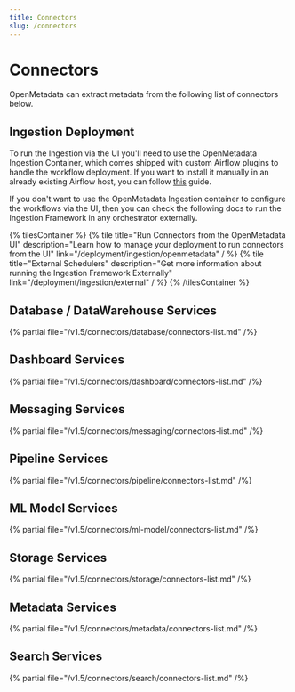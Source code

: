 ```yaml
---
title: Connectors
slug: /connectors
---
```


# Connectors

OpenMetadata can extract metadata from the following list of connectors below.

## Ingestion Deployment

To run the Ingestion via the UI you'll need to use the OpenMetadata Ingestion Container, which comes shipped with
custom Airflow plugins to handle the workflow deployment. If you want to install it manually in an already existing
Airflow host, you can follow [this](/deployment/ingestion/openmetadata) guide.

If you don't want to use the OpenMetadata Ingestion container to configure the workflows via the UI, then you can check
the following docs to run the Ingestion Framework in any orchestrator externally.

{% tilesContainer %}
{% tile
    title="Run Connectors from the OpenMetadata UI"
    description="Learn how to manage your deployment to run connectors from the UI"
    link="/deployment/ingestion/openmetadata"
  / %}
{% tile
    title="External Schedulers"
    description="Get more information about running the Ingestion Framework Externally"
    link="/deployment/ingestion/external"
  / %}
{% /tilesContainer %}

## Database / DataWarehouse Services

{% partial file="/v1.5/connectors/database/connectors-list.md" /%}

## Dashboard Services

{% partial file="/v1.5/connectors/dashboard/connectors-list.md" /%}

## Messaging Services

{% partial file="/v1.5/connectors/messaging/connectors-list.md" /%}

## Pipeline Services

{% partial file="/v1.5/connectors/pipeline/connectors-list.md" /%}

## ML Model Services

{% partial file="/v1.5/connectors/ml-model/connectors-list.md" /%}

## Storage Services

{% partial file="/v1.5/connectors/storage/connectors-list.md" /%}

## Metadata Services

{% partial file="/v1.5/connectors/metadata/connectors-list.md" /%}

## Search Services

{% partial file="/v1.5/connectors/search/connectors-list.md" /%}
